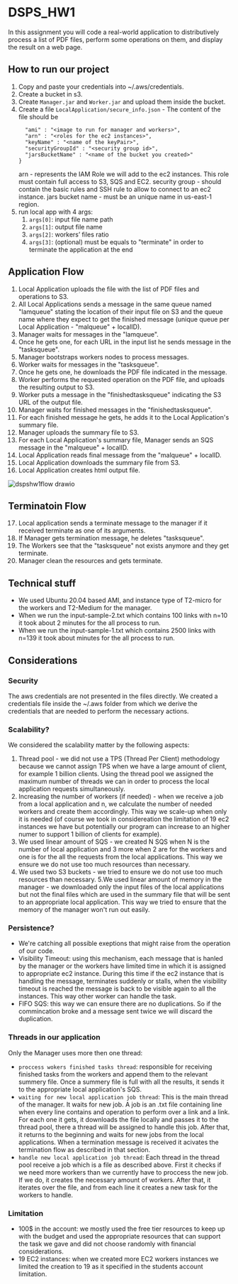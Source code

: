 # DSPS_HW1
In this assignment you will code a real-world application to distributively process a list of PDF files, perform some operations on them, and display the result on a web page.
## How to run our project
1. Copy and paste your credentials into ~/.aws/credentials.
2. Create a bucket in s3.
3. Create `Manager.jar` and `Worker.jar` and upload them inside the bucket.
4. Create a file `LocalApplication/secure_info.json` -
  The content of the file should be
    ```{
      "ami" : "<image to run for manager and workers>",
      "arn" : "<roles for the ec2 instances>",
      "keyName" : "<name of the keyPair>",
      "securityGroupId" : "<security group id>",
      "jarsBucketName" : "<name of the bucket you created>"
    }
   ```
   arn - represents the IAM Role we will add to the ec2 instances. This role must contain full access to S3, SQS and EC2.
   security group - should contain the basic rules and SSH rule to allow to connect to an ec2 instance.
   jars bucket name - must be an unique name in us-east-1 region.
5. run local app with 4 args:
   1. `args[0]`: input file name path
   2. `args[1]`: output file name
   3. `args[2]`: workers’ files ratio 
   4. `args[3]`: (optional) must be equals to "terminate" in order to terminate the application at the end
## Application Flow
1. Local Application uploads the file with the list of PDF files and operations to S3.
2. All Local Applications sends a message in the same queue named "lamqueue" stating the location of their input file on S3 and the queue name where they expect to get the finished message (unique queue per Local Application - "malqueue" + localID).
3. Manager waits for messages in the "lamqueue".
4. Once he gets one, for each URL in the input list he sends message in the "tasksqueue".
5. Manager bootstraps workers nodes to process messages.
6. Worker waits for messages in the "tasksqueue".
7. Once he gets one, he downloads the PDF file indicated in the message.
8. Worker performs the requested operation on the PDF file, and uploads the resulting output to S3.
9. Worker puts a message in the "finishedtasksqueue" indicating the S3 URL of the output file.
10. Manager waits for finished messages in the "finishedtasksqueue".
11. For each finished message he gets, he adds it to the Local Application's summary file.
12. Manager uploads the summary file to S3.
13. For each Local Application's summary file, Manager sends an SQS message in the "malqueue" + localID.
14. Local Application reads final message from the "malqueue" + localID.
15. Local Application downloads the summary file from S3.
16. Local Application creates html output file.

![dspshw1flow drawio](https://user-images.githubusercontent.com/48298162/144744422-c58abe04-9201-4869-bd95-36cbdbaede14.png)

## Terminatoin Flow
17. Local application sends a terminate message to the manager if it received terminate as one of its arguments.
18. If Manager gets termination message, he deletes "tasksqueue".
19. The Workers see that the "tasksqueue" not exists anymore and they get terminate.
20. Manager clean the resources and gets terminate.

## Technical stuff
- We used Ubuntu 20.04 based AMI, and instance type of T2-micro for the workers and T2-Medium for the manager.
- When we run the input-sample-2.txt which contains 100 links with n=10 it took about 2 minutes for the all process to run.
- When we run the input-sample-1.txt which contains 2500 links with n=139 it took about <to-be-continued> minutes for the all process to run.

## Considerations
### Security
The aws credentials are not presented in the files directly. We created a credentials file inside the ~/.aws folder from which we derive the credentials that are needed to perform the necessary actions.
### Scalability?
We considered the scalability matter by the following aspects:
1. Thread pool - we did not use a TPS (Thread Per Client) methodology because we cannot assign TPS when we have a large amount of client, for example 1 billion clients. Using the thread pool we assigned the maximum number of threads we can in order to process the local application requests simultaneously.
2. Increasing the number of workers (if needed) - when we receive a job from a local application and n, we calculate the number of needed workers and create them accordingly. This way we scale-up when only it is needed (of course we took in considereation the limitation of 19 ec2 instances we have but potentially our program can increase to an higher numer to support 1 billion of clients for example).
3. We used linear amount of SQS - we created N SQS when N is the number of local application and 3 more when 2 are for the workers and one is for the all the requests from the local applications. This way we ensure we do not use too much resources than necessary.
4. We used two S3 buckets - we tried to ensure we do not use too much resources than necessary.
5.We used linear amount of memory in the manager - we downloaded only the input files of the local applications but not the final files which are used in the summary file that will be sent to an appropriate local application. This way we tried to ensure that the memory of the manager won't run out easily.
### Persistence?
- We're catching all possible exeptions that might raise from the operation of our code.
- Visibility Timeout: using this mechanism, each message that is hanled by the manager or the workers have limited time in which it is assigned to appropriate ec2 instance. During this time if the ec2 instance that is handling the message, terminates suddenly or stalls, when the visibility timeout is reached the message is back to be visible again to all the instances. This way other worker can handle the task.
- FIFO SQS: this way we can ensure there are no duplications. So if the commincation broke and a message sent twice we will discard the duplication.
### Threads in our application
Only the Manager uses more then one thread:
- `proccess wokers finished tasks thread`: responsible for receiving finished tasks from the workers and append them to the relevant summery file. Once a summery file is full with all the results, it sends it to the appropriate local application's SQS. 
- `waiting for new local application job thread`: This is the main thread of the manager. 
It waits for new job. A job is an .txt file containing line when every line contains and operation to perform over a link and a link. For each one it gets, it downloads the file locally and passes it to the thread pool, there a thread will be assigned to handle this job. After that, it returns to the beginning and waits for new jobs from the local applications.
When a termination message is received it acivates the termination flow as described in that section.
- `handle new local application job thread`: Each thread in the thread pool receive a job which is a file as described above. First it checks if we need more workers than we currently have to proccess the new job. If we do, it creates the necessary amount of workers.
After that, it iterates over the file, and from each line it creates a new task for the workers to handle.
### Limitation
- 100$ in the account: we mostly used the free tier resources to keep up with the budget and used the appropriate resources that can support the task we gave and did not choose randomly with financial considerations.
- 19 EC2 instances: when we created more EC2 workers instances we limited the creation to 19 as it specified in the students account limitation.
